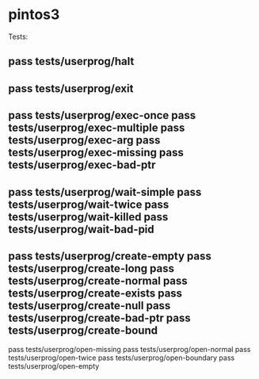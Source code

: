 # pintos3

Tests:

pass tests/userprog/halt
-----
pass tests/userprog/exit
-----
pass tests/userprog/exec-once
pass tests/userprog/exec-multiple
pass tests/userprog/exec-arg
pass tests/userprog/exec-missing
pass tests/userprog/exec-bad-ptr
-----
pass tests/userprog/wait-simple
pass tests/userprog/wait-twice
pass tests/userprog/wait-killed
pass tests/userprog/wait-bad-pid
-----
pass tests/userprog/create-empty
pass tests/userprog/create-long
pass tests/userprog/create-normal
pass tests/userprog/create-exists
pass tests/userprog/create-null
pass tests/userprog/create-bad-ptr
pass tests/userprog/create-bound
-----
pass tests/userprog/open-missing
pass tests/userprog/open-normal
pass tests/userprog/open-twice
pass tests/userprog/open-boundary
pass tests/userprog/open-empty